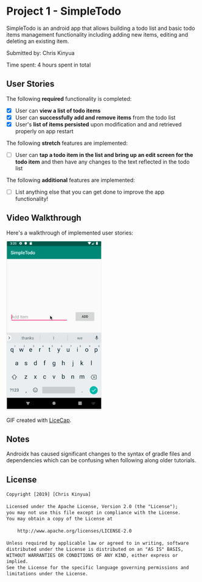 # Project 1 - SimpleTodo
SimpleTodo is an android app that allows building a todo list and basic todo items management functionality including adding new items, editing and deleting an existing item.

Submitted by: Chris Kinyua

Time spent: 4 hours spent in total

## User Stories

The following **required** functionality is completed:

* [x] User can **view a list of todo items**
* [x] User can **successfully add and remove items** from the todo list
* [x] User's **list of items persisted** upon modification and and retrieved properly on app restart

The following **stretch** features are implemented:

* [ ] User can **tap a todo item in the list and bring up an edit screen for the todo item** and then have any changes to the text reflected in the todo list

The following **additional** features are implemented:

* [ ] List anything else that you can get done to improve the app functionality!

## Video Walkthrough

Here's a walkthrough of implemented user stories:

<img src="Walkthrough-withedit.gif" width="250" />

GIF created with [LiceCap](http://www.cockos.com/licecap/).

## Notes

Androidx has caused significant changes to the syntax of gradle files and dependencies which can be confusing when following
along older tutorials.

## License

    Copyright [2019] [Chris Kinyua]

    Licensed under the Apache License, Version 2.0 (the "License");
    you may not use this file except in compliance with the License.
    You may obtain a copy of the License at

        http://www.apache.org/licenses/LICENSE-2.0

    Unless required by applicable law or agreed to in writing, software
    distributed under the License is distributed on an "AS IS" BASIS,
    WITHOUT WARRANTIES OR CONDITIONS OF ANY KIND, either express or implied.
    See the License for the specific language governing permissions and
    limitations under the License.
